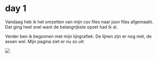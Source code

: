 # day 1
Vandaag heb ik het omzetten van mijn csv files naar json files afgemaakt. Dat ging heel snel want de belangrijkste opzet had ik al. 

Verder ben ik begonnen met mijn lijngrafiek. De lijnen zijn er nog niet, de assen wel. Mijn pagina ziet er nu zo uit:

![](images/week1.png)